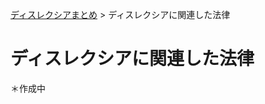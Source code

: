 <p class="breadcrumbs"><a href="../index.md">ディスレクシアまとめ</a> > ディスレクシアに関連した法律


# ディスレクシアに関連した法律
＊作成中